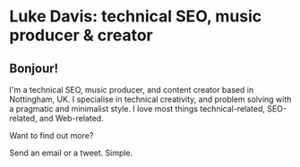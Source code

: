 # Luke Davis: technical SEO, music producer & creator

## Bonjour!

I'm a technical SEO, music producer, and content creator based in Nottingham, UK. I specialise in technical creativity, and problem solving with a pragmatic and minimalist style. I love most things technical-related, SEO-related, and Web-related.

Want to find out more?

Send an email or a tweet. Simple.

